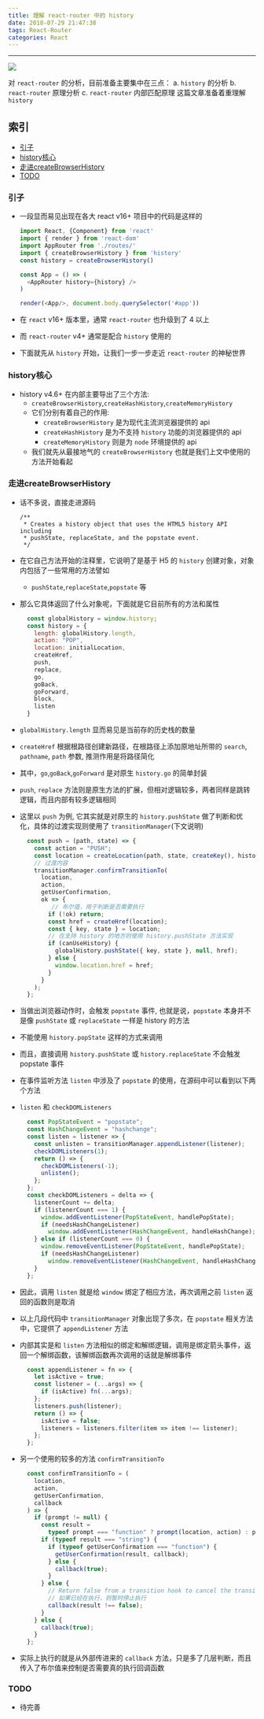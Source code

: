 ```yaml
---
title: 理解 react-router 中的 history
date: 2018-07-29 21:47:38
tags: React-Router
categories: React
---
```


<hr>

![](/jo.github.io/2018/07/29/understanding-history-with-react-router/unphoto.jpg)

<!-- 实际时间: 2018-08-29 21:47:38 -->

对 `react-router` 的分析，目前准备主要集中在三点：
a. `history` 的分析
b. `react-router` 原理分析
c. `react-router` 内部匹配原理
这篇文章准备着重理解 `history`

<!-- more -->

## 索引

- [引子](#引子)
- [history核心](#history核心)
- [走进createBrowserHistory](#走进createBrowserHistory)
- [TODO](#TODO)

### 引子

* 一段显而易见出现在各大 react v16+ 项目中的代码是这样的

  ```javascript
  import React, {Component} from 'react'
  import { render } from 'react-dom'
  import AppRouter from './routes/'
  import { createBrowserHistory } from 'history'
  const history = createBrowserHistory()

  const App = () => (
    <AppRouter history={history} />
  )

  render(<App/>, document.body.querySelector('#app'))
  ```

* 在 `react` v16+ 版本里，通常 `react-router` 也升级到了 4 以上
* 而 `react-router` v4+ 通常是配合 `history` 使用的
* 下面就先从 `history` 开始，让我们一步一步走近 `react-router` 的神秘世界

### history核心

* history v4.6+ 在内部主要导出了三个方法:
  * `createBrowserHistory`,`createHashHistory`,`createMemoryHistory`
  * 它们分别有着自己的作用:
    * `createBrowserHistory` 是为现代主流浏览器提供的 api
    * `createHashHistory` 是为不支持 `history` 功能的浏览器提供的 api
    * `createMemoryHistory` 则是为 `node` 环境提供的 api
  * 我们就先从最接地气的 `createBrowserHistory` 也就是我们上文中使用的方法开始看起

### 走进createBrowserHistory

* 话不多说，直接走进源码

  ```javascsript
  /**
   * Creates a history object that uses the HTML5 history API including
   * pushState, replaceState, and the popstate event.
   */
  ```
* 在它自己方法开始的注释里，它说明了是基于 H5 的 `history` 创建对象，对象内包括了一些常用的方法譬如
  * `pushState`,`replaceState`,`popstate` 等


* 那么它具体返回了什么对象呢，下面就是它目前所有的方法和属性

  ```javascript
    const globalHistory = window.history;
    const history = {
      length: globalHistory.length,
      action: "POP",
      location: initialLocation,
      createHref,
      push,
      replace,
      go,
      goBack,
      goForward,
      block,
      listen
    }
  ```
* `globalHistory.length` 显而易见是当前存的历史栈的数量
* `createHref` 根据根路径创建新路径，在根路径上添加原地址所带的 `search`, `pathname`, `path` 参数, 推测作用是将路径简化
* 其中，`go`,`goBack`,`goForward` 是对原生 `history.go` 的简单封装
* `push`, `replace` 方法则是原生方法的扩展，但相对逻辑较多，两者同样是跳转逻辑，而且内部有较多逻辑相同
* 这里以 `push` 为例, 它其实就是对原生的 `history.pushState` 做了判断和优化，具体的过渡实现则使用了 `transitionManager`(下文说明)

  ```javascript
    const push = (path, state) => {
      const action = "PUSH";
      const location = createLocation(path, state, createKey(), history.location);
      // 过渡内容
      transitionManager.confirmTransitionTo(
        location,
        action,
        getUserConfirmation,
        ok => {
           // 布尔值，用于判断是否需要执行
          if (!ok) return;
          const href = createHref(location);
          const { key, state } = location;
          // 在支持 history 的地方则使用 history.pushState 方法实现
          if (canUseHistory) {
            globalHistory.pushState({ key, state }, null, href);
          } else {
            window.location.href = href;
          }
        }
      );
    };
  ```

* 当做出浏览器动作时，会触发 `popstate` 事件, 也就是说，`popstate` 本身并不是像 `pushState` 或 `replaceState` 一样是 history 的方法
* 不能使用 `history.popState` 这样的方式来调用
* 而且，直接调用 `history.pushState` 或 `history.replaceState` 不会触发 popstate 事件
* 在事件监听方法 `listen` 中涉及了 `popstate` 的使用，在源码中可以看到以下两个方法
* `listen` 和 `checkDOMListeners`

  ```javascript
    const PopStateEvent = "popstate";
    const HashChangeEvent = "hashchange";
    const listen = listener => {
      const unlisten = transitionManager.appendListener(listener);
      checkDOMListeners(1);
      return () => {
        checkDOMListeners(-1);
        unlisten();
      };
    };
    const checkDOMListeners = delta => {
      listenerCount += delta;
      if (listenerCount === 1) {
        window.addEventListener(PopStateEvent, handlePopState);
        if (needsHashChangeListener)
          window.addEventListener(HashChangeEvent, handleHashChange);
      } else if (listenerCount === 0) {
        window.removeEventListener(PopStateEvent, handlePopState);
        if (needsHashChangeListener)
          window.removeEventListener(HashChangeEvent, handleHashChange);
      }
    };
  
  ```
* 因此，调用 `listen` 就是给 `window` 绑定了相应方法，再次调用之前 `listen` 返回的函数则是取消

* 以上几段代码中 `transitionManager` 对象出现了多次，在 `popstate` 相关方法中，它提供了 `appendListener` 方法
* 内部其实是和 `listen` 方法相似的绑定和解绑逻辑，调用是绑定箭头事件，返回一个解绑函数，该解绑函数再次调用的话就是解绑事件

  ```javascript
    const appendListener = fn => {
      let isActive = true;
      const listener = (...args) => {
        if (isActive) fn(...args);
      };
      listeners.push(listener);
      return () => {
        isActive = false;
        listeners = listeners.filter(item => item !== listener);
      };
    };
  ```

* 另一个使用的较多的方法 `confirmTransitionTo`

  ```javascript
    const confirmTransitionTo = (
      location,
      action,
      getUserConfirmation,
      callback
    ) => {
      if (prompt != null) {
        const result =
          typeof prompt === "function" ? prompt(location, action) : prompt;
        if (typeof result === "string") {
          if (typeof getUserConfirmation === "function") {
            getUserConfirmation(result, callback);
          } else {
            callback(true);
          }
        } else {
          // Return false from a transition hook to cancel the transition.
          // 如果已经在执行，则暂时停止执行
          callback(result !== false);
        }
      } else {
        callback(true);
      }
    };
  
  ```
* 实际上执行的就是从外部传进来的 `callback` 方法，只是多了几层判断，而且传入了布尔值来控制是否需要真的执行回调函数

### TODO

* 待完善
